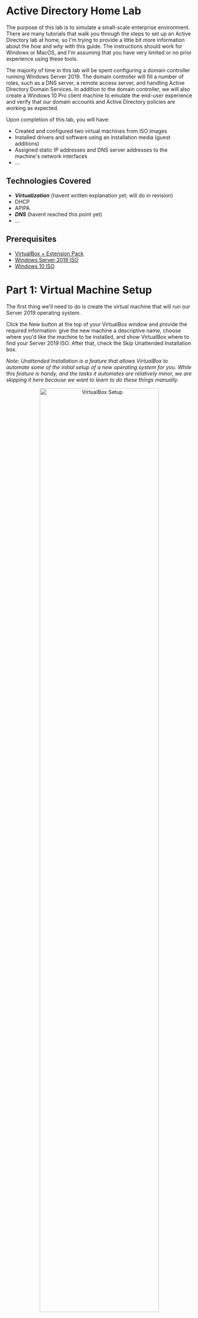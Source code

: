 <h1>Active Directory Home Lab</h1>

The purpose of this lab is to simulate a small-scale enterprise environment. There are many tutorials that walk you through the steps to set up an Active Directory lab at home, so I'm trying to provide a little bit more information about the _how_ and _why_ with this guide. The instructions should work for Windows or MacOS, and I'm assuming that you have very limited or no prior experience using these tools.

The majority of time in this lab will be spent configuring a domain controller running Windows Server 2019. The domain controller will fill a number of roles, such as a DNS server, a remote access server, and handling Active Directory Domain Services.
In addition to the domain controller, we will also create a Windows 10 Pro client machine to emulate the end-user experience and verify that our domain accounts and Active Directory policies are working as expected.


Upon completion of this lab, you will have:

- Created and configured two virtual machines from ISO images
- Installed drivers and software using an installation media (guest additions)
- Assigned static IP addresses and DNS server addresses to the machine's network interfaces
- ...


<h2>Technologies Covered</h2>

- _**Virtualization**_ (havent written explanation yet; will do in revision)
- DHCP
- APIPA
- _**DNS**_ (havent reached this point yet)
- ...


<h2>Prerequisites</h2>

- [VirtualBox + Extension Pack](https://www.virtualbox.org/wiki/Downloads)
- [Windows Server 2019 ISO](https://www.microsoft.com/en-us/evalcenter/download-windows-server-2019)
- [Windows 10 ISO](https://www.microsoft.com/en-us/software-download/windows10)

<h1>Part 1: Virtual Machine Setup</h1>

The first thing we'll need to do is create the virtual machine that will run our Server 2019 operating system.

Click the New button at the top of your VirtualBox window and provide the required information: give the new machine a descriptive name, choose where you'd like the machine to be installed, and show VirtualBox where to find your Server 2019 ISO. After that, check the Skip Unattended Installation box.

<i>Note: Unattended Installation is a feature that allows VirtualBox to automate some of the initial setup of a new operating system for you. While this feature is handy, and the tasks it automates are relatively minor, we are skipping it here because we want to learn to do these things manually.</i>

<p align="center"> <img src="https://i.imgur.com/269sDD0.png" height="80%" width="80%" alt="VirtualBox Setup"/> </p>

On the next screens, specify the amount of hardware resources you'd like your virtual machine to have access to. Ideally you would be able to allocate at least 2GB (2048 MB) of RAM and two processing cores to the machine, but if you're on a relatively modest device or you're unsure about what hardware your host machine has, the default settings should suffice.

It is worth noting that the size of the virtual hard disk is the _upper limit_ of storage for the drive, and not how much space it will occupy on your storage device upon creation (unless you select 'Pre allocate Full Size', which I would advise against).

<p align="center"> <img src="https://i.imgur.com/KqpOHEZ.png" height="80%" width="80%" alt="VirtualBox Setup"/> </p>

<p align="center"> <img src="https://i.imgur.com/eDima1A.png" height="80%" width="80%" alt="VirtualBox Setup"/> </p>

Verify your settings are correct, and then click Finish.

<p align="center"> <img src="https://i.imgur.com/oefdKJL.png" height="80%" width="80%" alt="VirtualBox Setup"/> </p>

Voilà! You now have a virtual machine that is ready to install a guest OS. But before we do that, there are a few settings we'll need to change. Open the machine settings from the right-click menu:

<p align="center"> <img src="https://i.imgur.com/h8EgzH9.png" height="80%" width="80%" alt="VirtualBox Setup"/> </p>

The first settings we'll change are technically optional, but are very convenient if we ever need them. Navigate to the Advanced tab of the general settings and change both Shared Clipboard and Drag'n'Drop to 'Bidirectional'. These features allow us to copy/paste things or drag them between our host machine and our guest machine.

<p align="center"> <img src="https://i.imgur.com/7450JvP.png" height="80%" width="80%" alt="VirtualBox Setup"/> </p>

Next, click on the Network tab. Our domain controller will have two network interfaces: one that connects to the internet through our home network, and one that connects to our internal network (like what you would connect to if you were logging in to a machine at work). The adapter that will connect to the internet is already set up for us under Adapter 1, and will automatically be assigned an IP address from your router. Click on Adapter 2, check the Enable Network Adapter box, and use the 'Attached to' dropdown menu to select Internal Network.

<p align="center"> <img src="https://i.imgur.com/6cbK9KD.png" height="80%" width="80%" alt="VirtualBox Setup"/> </p>

Click OK to save your changes. We're done with VirtualBox for the time being, and are ready to move inside the virtual machine!


<h1>Part 2: Domain Controller Configuration</h1>

<h2>Server 2019 Operating System Installation</h2>

Double-click the virtual machine to boot it. After a few moments, you'll be prompted to choose a few language and location settings.

<p align="center"> <img src="https://i.imgur.com/bwAUHyC.png" height="80%" width="80%" alt="Server 2019 Setup"/> </p>

Once that is done, click on the big Install Now button, and on the next screen <b>be sure to select the Standard Evaluation (Desktop Experience)</b> edition. This version will provide you with a traditional desktop GUI instead of just a command line interface.

<p align="center"> <img src="https://i.imgur.com/hidgoTI.png" height="80%" width="80%" alt="Server 2019 Setup"/> </p>

On the next screen, select the Custom installation method (since we are installing the OS fresh rather than upgrading an existing OS). Select the virtual disk we created during the VirtualBox setup, and click through until the OS begins to install.

<p align="center"> <img src="https://i.imgur.com/0B3tWNR.png" height="80%" width="80%" alt="Server 2019 Setup"/> </p>

<p align="center"> <img src="https://i.imgur.com/WaBAjj1.png" height="80%" width="80%" alt="Server 2019 Setup"/> </p>

The installation will likely take awhile, and the virtual machine will reboot itself once it is done.

<p align="center"> <img src="https://i.imgur.com/WI1AyLb.png" height="80%" width="80%" alt="Server 2019 Setup"/> </p>

Once the installation is done and the machine has rebooted, you'll be prompted to enter a password for the default administrator account.

Enter a password, click Finish, and the system will bring you to the Windows lock screen. Your OS is officially installed!

You may notice that the lock screen says to press Ctrl+Alt+Delete to unlock, but when you enter the command it opens your host machine's Ctrl+Alt+Delete menu instead. This is expected behavior.
You can input Ctrl+Alt+Delete in a VM by either pressing the "host key" (right Ctrl by default) and Delete together, or click the Input menu at the top of the window, hover over Keyboard, and click Insert Ctrl+Alt+Delete.

Using one of these methods, you should now be able to enter your administrator password and log into Windows. Once inside Windows, you should see a prompt appear on the right side of your window asking if you'd like to allow this machine to be discoverable on the network. Click Yes.

<p align="center"> <img src="https://i.imgur.com/heND3fY.png" height="80%" width="80%" alt="Server 2019 Setup"/> </p>

<h2>Installing Guest Additions</h2>

The last bit of setup for our OS installation is to install the VirtualBox Guest Additions for Windows. Guest Additions are a set of drivers and programs that offer a host of quality of life features, such as improved performance and dynamic window resizing. This step isn't technically required for the lab to work, but it will make your life much easier.

Open the Devices menu at the top of your window and click on "Insert Guest Additions CD image...". This button essentially inserts a virtual CD-ROM into a virtual CD drive on our virtual machine (virtually!).

<p align="center"> <img src="https://i.imgur.com/qORYzQp.png" height="80%" width="80%" alt="Server 2019 Setup"/> </p>

Once the "CD" has been "inserted", navigate to My Computer and click on the CD drive to open its contents. You should see a list of files and applications. Click the application called "VBoxWindowsAdditions-<b>amd64</b>" to run the installer. Once the installer has run, reboot the machine.

<p align="center"> <img src="https://i.imgur.com/e9MjwU5.png" height="80%" width="80%" alt="Server 2019 Setup"/> </p>

After rebooting, your machine should now have the additions installed. The easiest way to verify the install worked is simply resizing your window. The OS should automatically adjust the display resolution to fit the new size. If it doesn't, you can run the installer again and this time select "I will manually reboot later" at the last step, and then shut down and restart the virtual machine.

With the Guest Additions installed, our installation is set up and we are finally ready to start diving into our domain controller configuration! The first step is to set up our network interfaces on this machine.

<h2>Configuring Network Interfaces</h2>

Click on the network icon in your system tray (the little icon that looks like a monitor and an ethernet cable at the bottom-right of your screen), and then click on Unidentified network (it may also just say "Network"). You should see a menu with two ethernet adapters listed. We want to click on "Change adapter options" under Related settings. This will bring you to the Network Connections screen where you should see two different ethernet connections.

<p align="center"> <img src="https://i.imgur.com/jhnSuZ0.png" height="80%" width="80%" alt="Server 2019 Setup"/> </p>

Recall that we set up the virtual machine to have two different network interfaces: one that will connect to the internet through your home router, and one that will connect to the (very small) internal network we're building. The "internet" adapter will automatically be assigned an IP address by your router via [DHCP](https://www.youtube.com/watch?v=ldtUSSZJCGg), which allows the VM to act like any other device on your home network. The "internal" adapter will need to be configured manually.

First, we need to figure out which adapter is which. Double click on either of the adapters and click the "Details..." button on the status menu that appears.

<p align="center"> <img src="https://i.imgur.com/Xs9jEcN.png" height="80%" width="80%" alt="Server 2019 Setup"/> </p>

This will open a detailed breakdown of that adapters network configuration. If the adapter has a "normal" IP address (usually something like 10.0.2.15) and most of the fields (default gateway, DNS server, etc) filled out, then it is your external adapter. If the adapter has many blank fields and an IP address that starts with 169.254, then it is your internal adapter.

<p align="center">
  <img src="https://i.imgur.com/MvhUxEz.png" height="80%" width="80%" alt="Server 2019 Setup"/></br>
  <i>*external adapter - notice the "Lease obtained" and "Lease expires" fields with information in them</i>
</p>

<p align="center">
  <img src="https://i.imgur.com/Ie0InIi.png" height="80%" width="80%" alt="Server 2019 Setup"/></br>
  <i>*internal adapter - notice the empty fields, no lease info, and the 169.254.x.x IP address</i>
</p>


**__________________**

**Aside - APIPA Addressing:**

Automatic Private IP Addressing (APIPA) is a feature of Windows that allows a device to assign itself an IP address (sometimes called a link-local address) if it does not receive one from a DHCP server (i.e., your router). APIPA always uses the IP address range of 169.254.0.1 - 169.254.255.254, so it is easy to tell at a glance if a machine failed to received an IP address from your DHCP server / router. With a link-local address, a device can still communicate on the local network it is connected to, but is unable to reach the internet.

<i>So why does our internal adapter have a link-local address but our external adapter have a DHCP address?</i>

Our external adapter can communicate with our router, so our router was able to provide it with an IP address just like any other "regular" device in your home. Our internal adapter is _only connected to our internal VirtualBox network_, which only has our single virtual machine on it at the moment. Since there is no DHCP server on our internal network, the adapter was unable to lease an IP address and therefore defaulted to assigning itself one via APIPA.

**__________________**



























